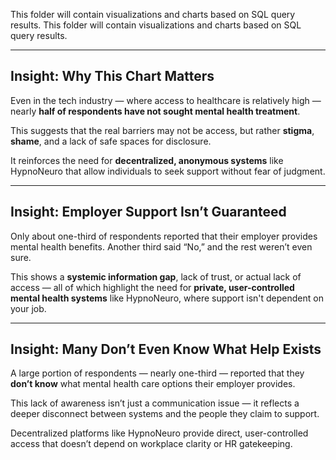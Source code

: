 This folder will contain visualizations and charts based on SQL query results.
This folder will contain visualizations and charts based on SQL query results.

---

## Insight: Why This Chart Matters

Even in the tech industry — where access to healthcare is relatively high — nearly **half of respondents have not sought mental health treatment**.

This suggests that the real barriers may not be access, but rather **stigma**, **shame**, and a lack of safe spaces for disclosure.

It reinforces the need for **decentralized, anonymous systems** like HypnoNeuro that allow individuals to seek support without fear of judgment.

---

## Insight: Employer Support Isn’t Guaranteed

Only about one-third of respondents reported that their employer provides mental health benefits. Another third said “No,” and the rest weren’t even sure.

This shows a **systemic information gap**, lack of trust, or actual lack of access — all of which highlight the need for **private, user-controlled mental health systems** like HypnoNeuro, where support isn't dependent on your job.

---

## Insight: Many Don’t Even Know What Help Exists

A large portion of respondents — nearly one-third — reported that they **don’t know** what mental health care options their employer provides.

This lack of awareness isn’t just a communication issue — it reflects a deeper disconnect between systems and the people they claim to support.

Decentralized platforms like HypnoNeuro provide direct, user-controlled access that doesn’t depend on workplace clarity or HR gatekeeping.
